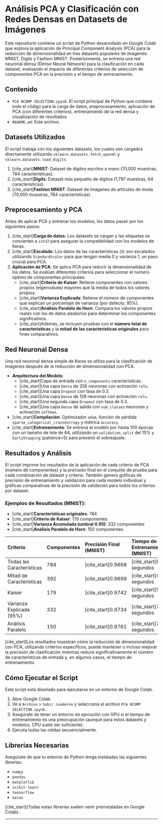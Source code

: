 # Análisis PCA y Clasificación con Redes Densas en Datasets de Imágenes

Este repositorio contiene un script de Python desarrollado en Google Colab que explora la aplicación de Principal Component Analysis (PCA) para la reducción de dimensionalidad en tres datasets populares de imágenes: MNIST, Digits y Fashion MNIST. Posteriormente, se entrena una red neuronal densa (Dense Neural Network) para la clasificación en cada dataset, evaluando el impacto de diferentes criterios de selección de componentes PCA en la precisión y el tiempo de entrenamiento.

## Contenido

-   `PCA NCOMP SELECTION.ipynb`: El script principal de Python que contiene todo el código para la carga de datos, preprocesamiento, aplicación de PCA (con diferentes criterios), entrenamiento de la red densa y visualización de resultados.
-   `README.md`: Este archivo.

## Datasets Utilizados

El script trabaja con los siguientes datasets, los cuales son cargados directamente utilizando `sklearn.datasets.fetch_openml` y `sklearn.datasets.load_digits`:

1.  [cite_start]**MNIST**: Dataset de dígitos escritos a mano (70,000 muestras, 784 características). 
2.  [cite_start]**Digits**: Dataset más pequeño de dígitos (1,797 muestras, 64 características). 
3.  [cite_start]**Fashion MNIST**: Dataset de imágenes de artículos de moda (70,000 muestras, 784 características). 

## Preprocesamiento y PCA

Antes de aplicar PCA y entrenar los modelos, los datos pasan por los siguientes pasos:

1.  [cite_start]**Carga de datos**: Los datasets se cargan y las etiquetas se convierten a `int32` para asegurar la compatibilidad con los modelos de Keras. 
2.  [cite_start]**Escalado**: Los datos de las características (`X`) son escalados utilizando `StandardScaler` para que tengan media 0 y varianza 1, un paso crucial para PCA. 
3.  **Aplicación de PCA**: Se aplica PCA para reducir la dimensionalidad de los datos. Se evalúan diferentes criterios para seleccionar el número óptimo de componentes principales:
    * [cite_start]**Criterio de Kaiser**: Retiene componentes con valores propios (eigenvalues) mayores que la media de todos los valores propios. 
    * [cite_start]**Varianza Explicada**: Retiene el número de componentes que explican un porcentaje de varianza (por defecto, 95%). 
    * [cite_start]**Análisis Paralelo de Horn**: Compara los valores propios reales con los de datos aleatorios para determinar los componentes significativos. 
    * [cite_start]Además, se incluyen pruebas con el **número total de características** y la **mitad de las características originales** para fines comparativos. 

## Red Neuronal Densa

Una red neuronal densa simple de Keras se utiliza para la clasificación de imágenes después de la reducción de dimensionalidad con PCA.

-   **Arquitectura del Modelo**:
    * [cite_start]Capa de entrada con `n_components` características. 
    * [cite_start]Una capa `Dense` de 256 neuronas con activación `relu`. 
    * [cite_start]Una capa `Dropout` con tasa de 0.3. 
    * [cite_start]Una capa `Dense` de 128 neuronas con activación `relu`. 
    * [cite_start]Una segunda capa `Dropout` con tasa de 0.3. 
    * [cite_start]Una capa `Dense` de salida con `num_classes` neuronas y activación `softmax`. 
-   [cite_start]**Compilación**: Optimizador `adam`, función de pérdida `sparse_categorical_crossentropy` y métrica `accuracy`. 
-   [cite_start]**Entrenamiento**: Se entrena el modelo por hasta 100 épocas con un tamaño de lote de 64, utilizando un `validation_split` del 15% y `EarlyStopping` (patience=5) para prevenir el sobreajuste. 

## Resultados y Análisis

El script imprime los resultados de la aplicación de cada criterio de PCA (número de componentes) y la precisión final en el conjunto de prueba para cada combinación de dataset y criterio. También genera gráficas de precisión de entrenamiento y validación para cada modelo individual y gráficas comparativas de la precisión de validación para todos los criterios por dataset.

### Ejemplos de Resultados (MNIST):

-   [cite_start]**Características originales**: 784 
-   [cite_start]**Criterio de Kaiser**: 179 componentes 
-   [cite_start]**Varianza Acumulada (umbral 0.95)**: 332 componentes 
-   [cite_start]**Análisis Paralelo de Horn**: 150 componentes 

| Criterio                     | Componentes | Precisión Final (MNIST) | Tiempo de Entrenamiento (MNIST) |
| :--------------------------- | :---------- | :---------------------- | :------------------------------ |
| Todas las Características    | 784         | [cite_start]0.9668        | [cite_start]69.06 segundos        |
| Mitad de Características     | 392         | [cite_start]0.9699        | [cite_start]42.45 segundos        |
| Kaiser                       | 179         | [cite_start]0.9742        | [cite_start]59.22 segundos        |
| Varianza Explicada (95%)     | 332         | [cite_start]0.9734        | [cite_start]70.56 segundos        |
| Análisis Paralelo            | 150         | [cite_start]0.9761        | [cite_start]70.16 segundos        |

[cite_start]Los resultados muestran cómo la reducción de dimensionalidad con PCA, utilizando criterios específicos, puede mantener o incluso mejorar la precisión de clasificación mientras reduce significativamente el número de características de entrada y, en algunos casos, el tiempo de entrenamiento. 

## Cómo Ejecutar el Script

Este script está diseñado para ejecutarse en un entorno de Google Colab.

1.  Abre Google Colab.
2.  Ve a `Archivo` > `Subir cuaderno` y selecciona el archivo `PCA NCOMP SELECTION.ipynb`.
3.  Asegúrate de tener un entorno de ejecución con GPU si el tiempo de entrenamiento es una preocupación (aunque para estos datasets y modelos, CPU suele ser suficiente).
4.  Ejecuta todas las celdas secuencialmente.

## Librerías Necesarias

Asegúrate de que tu entorno de Python tenga instaladas las siguientes librerías:

-   `numpy`
-   `pandas`
-   `matplotlib`
-   `scikit-learn`
-   `tensorflow`
-   `keras`

[cite_start](Todas estas librerías suelen venir preinstaladas en Google Colab). 

---
